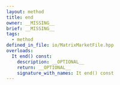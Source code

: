 ```yaml
---
layout: method
title: end
owner: __MISSING__
brief: __MISSING__
tags:
  - method
defined_in_file: io/MatrixMarketFile.hpp
overloads:
  It end() const:
    description: __OPTIONAL__
    return: __OPTIONAL__
    signature_with_names: It end() const
---
```

